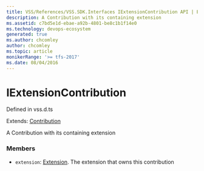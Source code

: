 ```yaml
---
title: VSS/References/VSS.SDK.Interfaces IExtensionContribution API | Extensions for Azure DevOps Services
description: A Contribution with its containing extension
ms.assetid: c7bd5e1d-ebae-a92b-4801-be8c1b1f14e0
ms.technology: devops-ecosystem
generated: true
ms.author: chcomley
author: chcomley
ms.topic: article
monikerRange: '>= tfs-2017'
ms.date: 08/04/2016
---
```


# IExtensionContribution

Defined in vss.d.ts

Extends: [Contribution](../../../VSS/References/SDK_Interfaces/Contribution.md)

A Contribution with its containing extension

### Members

- `extension`: [Extension](../../../VSS/References/SDK_Interfaces/Extension.md). The extension that owns this contribution
